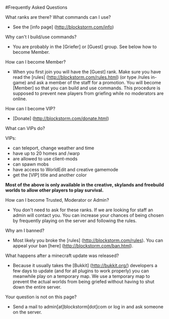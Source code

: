 #Frequently Asked Questions

What ranks are there? What commands can I use?

- See the [info page] (http://blockstorm.com/info)

Why can't I build/use commands?

- You are probably in the [Griefer] or [Guest] group. See below how to become Member.

How can I become Member?

- When you first join you will have the [Guest] rank. Make sure you have read the [rules] (http://blockstorm.com/rules.html) (or type /rules in-game) and ask a member of the staff for a promotion. You will become [Member] so that you can build and use commands. This procedure is supposed to prevent new players from griefing while no moderators are online.

How can I become VIP?

- [Donate] (http://blockstorm.com/donate.html)

What can VIPs do?

VIPs:

- can teleport, change weather and time
- have up to 20 homes and /warp
- are allowed to use client-mods
- can spawn mobs
- have access to WorldEdit and creative gamemode
- get the [VIP] title and another color

**Most of the above is only available in the creative, skylands and freebuild worlds to allow other players to play survival.**

How can I become Trusted, Moderator or Admin?

- You don't need to ask for these ranks. If we are looking for staff an admin will contact you. You can increase your chances of being chosen by frequently playing on the server and following the rules.

Why am I banned?

- Most likely you broke the [rules] (http://blockstorm.com/rules). You can appeal your ban [here] (http://blockstorm.com/ban.html).

What happens after a minecraft update was released?

- Because it usually takes the [Bukkit] (http://bukkit.org/) developers a few days to update (and for all plugins to work properly) you can meanwhile play on a temporary map. We use a temporary map to prevent the actual worlds from being griefed without having to shut down the entire server.

Your question is not on this page?

- Send a mail to admin[at]blockstorm[dot]com or log in and ask someone on the server.